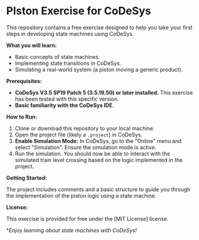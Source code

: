 # PIston Exercise for CoDeSys

This repository contains a free exercise designed to help you take your first steps in developing state machines using CoDeSys.

**What you will learn:**

* Basic concepts of state machines.
* Implementing state transitions in CoDeSys.
* Simulating a real-world system (a piston moving a generic product).

**Prerequisites:**

* **CoDeSys V3.5 SP19 Patch 5 (3.5.19.50) or later installed.** This exercise has been tested with this specific version.
* **Basic familiarity with the CoDeSys IDE.**

**How to Run:**

1.  Clone or download this repository to your local machine.
2.  Open the project file (likely a `.project`) in CoDeSys.
3.  **Enable Simulation Mode:** In CoDeSys, go to the "Online" menu and select "Simulation". Ensure the simulation mode is active.
4.  Run the simulation. You should now be able to interact with the simulated train level crossing based on the logic implemented in the project.

**Getting Started:**

The project includes comments and a basic structure to guide you through the implementation of the piston logic using a state machine. 

**License:**

This exercise is provided for free under the [MIT License] license. 

**Enjoy learning about state machines with CoDeSys!*
